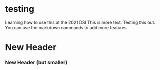 # testing
Learning how to use this at the 2021 DSI
This is more text. Testing this out. You can use the markdown commands to add more features
# New Header
### New Header (but smaller)
